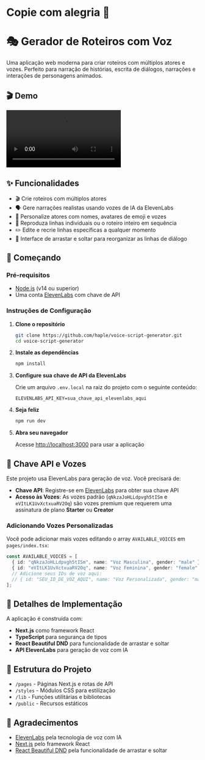 # Copie com alegria 💙

# 🎭 Gerador de Roteiros com Voz

Uma aplicação web moderna para criar roteiros com múltiplos atores e vozes. Perfeito para narração de histórias, escrita de diálogos, narrações e interações de personagens animados.

## 🎬 Demo

<div>
   <video src="/demo.mov" width="300" />
</div>



## ✨ Funcionalidades

- 🎬 Crie roteiros com múltiplos atores
- 🗣️ Gere narrações realistas usando vozes de IA da ElevenLabs
- 👥 Personalize atores com nomes, avatares de emoji e vozes
- 🎵 Reproduza linhas individuais ou o roteiro inteiro em sequência
- ✏️ Edite e recrie linhas específicas a qualquer momento
- 🔄 Interface de arrastar e soltar para reorganizar as linhas de diálogo

## 🚀 Começando

### Pré-requisitos

- [Node.js](https://nodejs.org/) (v14 ou superior)
- Uma conta [ElevenLabs](https://elevenlabs.io/) com chave de API

### Instruções de Configuração

1. **Clone o repositório**

   ```bash
   git clone https://github.com/haple/voice-script-generator.git
   cd voice-script-generator
   ```

2. **Instale as dependências**

   ```bash
   npm install
   ```

3. **Configure sua chave de API da ElevenLabs**

   Crie um arquivo `.env.local` na raiz do projeto com o seguinte conteúdo:

   ```
   ELEVENLABS_API_KEY=sua_chave_api_elevenlabs_aqui
   ```

4. **Seja feliz**

   ```bash
   npm run dev
   ```

5. **Abra seu navegador**

   Acesse [http://localhost:3000](http://localhost:3000) para usar a aplicação

## 🔑 Chave API e Vozes

Este projeto usa ElevenLabs para geração de voz. Você precisará de:

- **Chave API**: Registre-se em [ElevenLabs](https://elevenlabs.io/) para obter sua chave API
- **Acesso às Vozes**: As vozes padrão (`qNkzaJoHLLdpvgh5tISm` e `eVItLK1UvXctxuaRV2Oq`) são vozes premium que requerem uma assinatura de plano **Starter** ou **Creator**

### Adicionando Vozes Personalizadas

Você pode adicionar mais vozes editando o array `AVAILABLE_VOICES` em `pages/index.tsx`:

```typescript
const AVAILABLE_VOICES = [
  { id: "qNkzaJoHLLdpvgh5tISm", name: "Voz Masculina", gender: "male" },
  { id: "eVItLK1UvXctxuaRV2Oq", name: "Voz Feminina", gender: "female" },
  // Adicione seus IDs de voz aqui:
  // { id: "SEU_ID_DE_VOZ_AQUI", name: "Voz Personalizada", gender: "male" },
];
```

## 🔧 Detalhes de Implementação

A aplicação é construída com:

- **Next.js** como framework React
- **TypeScript** para segurança de tipos
- **React Beautiful DND** para funcionalidade de arrastar e soltar
- **API ElevenLabs** para geração de voz com IA

## 📝 Estrutura do Projeto

- `/pages` - Páginas Next.js e rotas de API
- `/styles` - Módulos CSS para estilização
- `/lib` - Funções utilitárias e bibliotecas
- `/public` - Recursos estáticos

## 🙏 Agradecimentos

- [ElevenLabs](https://elevenlabs.io/) pela tecnologia de voz com IA
- [Next.js](https://nextjs.org/) pelo framework React
- [React Beautiful DND](https://github.com/atlassian/react-beautiful-dnd) pela funcionalidade de arrastar e soltar
